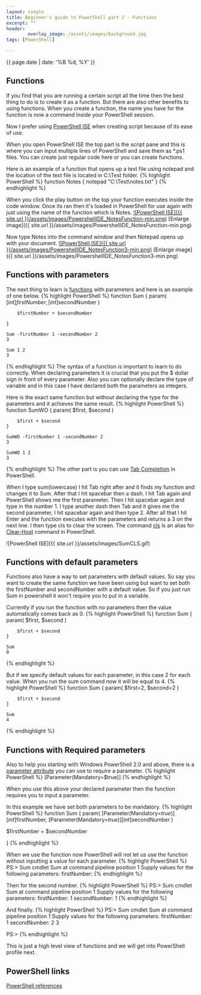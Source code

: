 ```yaml
---
layout: single
title: Beginner's guide to PowerShell part 2 - Functions
excerpt: ""
header: 
        overlay_image: /assets/images/background.jpg
tags: [PowerShell]

---
```

{{ page.date | date: '%B %d, %Y' }}

## Functions

If you find that you are running a certain script all the time then the best thing to do is to create it as a function. But there are also other benefits to using functions.
When you create a function, the name you have for the function is now a command inside your PowerShell session.

Now I prefer using [PowerShell ISE](https://msdn.microsoft.com/en-us/powershell/scripting/getting-started/fundamental/windows-powershell-integrated-scripting-environment--ise-) when creating script because of its ease of use.

When you open PowerShell ISE the top part is the script pane and this is where you can input multiple lines of PowerShell and save them as *.ps1 files.
You can create just regular code here or you can create functions.

Here is an example of a function that opens up a text file using notepad and the location of the text file is located in C:\Test folder.
{% highlight PowerShell %}
    function Notes {
        notepad "C:\Test\notes.txt"
    }
{% endhighlight %}

When you click the play button on the top your function executes inside the code window. Once its ran then it's loaded in PowerShell for use again with just using the name of the function which is Notes.
<a href="{{ site.url }}/assets/images/PowershellIDE_NotesFunction-min.png" target="_blank">
![PowerShell ISE]({{ site.url }}/assets/images/PowershellIDE_NotesFunction-min.png)</a>
[Enlarge image]({{ site.url }}/assets/images/PowershellIDE_NotesFunction-min.png)

Now type Notes into the command window and then Notepad opens up with your document.
<a href="{{ site.url }}/assets/images/PowerShellIDE_NotesFunction3-min.png" target="_blank">
![PowerShell ISE]({{ site.url }}/assets/images/PowershellIDE_NotesFunction3-min.png)</a>
[Enlarge image]({{ site.url }}/assets/images/PowershellIDE_NotesFunction3-min.png)

## Functions with parameters

The next thing to learn is [functions](http://ss64.com/ps/syntax-functions.html) with parameters and here is an example of one below.
{% highlight PowerShell %}
    function Sum {
        param(
            [int]$firstNumber,
            [int]$secondNumber
        )

        $firstNumber + $secondNumber

    }

    Sum -firstNumber 1 -secondNumber 2
    3

    Sum 1 2
    3
{% endhighlight %}
The syntax of a function is important to learn to do correctly. When declaring parameters it is crucial that you put the $ dollar sign in front of every parameter. Also you can optionally declare the type of variable and in this case I have declared both the parameters as integers.

Here is the exact same function but without declaring the type for the parameters and it achieves the same result.
{% highlight PowerShell %}
    function SumWO {
        param(
            $first,
            $second
        )

        $first + $second
    }

    SumWO -firstNumber 1 -secondNumber 2
    3

    SumWO 1 2
    3
{% endhighlight %}
The other part is you can use <a href="http://ss64.com/ps/syntax-tab-completion.html" target="_blank">Tab Completion</a> in PowerShell.

When I type sum(lowercase) I hit Tab right after and it finds my function and changes it to Sum. After that I hit spacebar then a dash. I hit Tab again and PowerShell shows me the first parameter. Then I hit spacebar again and type in the number 1. I type another dash then Tab and it gives me the second parameter, I hit spacebar again and then type 2. After all that I hit Enter and the function executes with the parameters and returns a 3 on the next line. I then type cls to clear the screen. The command <a href="http://ss64.com/nt/cls.html" target="_blank">cls</a> is an alias for [Clear-Host](http://ss64.com/ps/clear-host.html) command in PowerShell.

![PowerShell ISE]({{ site.url }}/assets/images/SumCLS.gif)

## Functions with default parameters

Functions also have a way to set parameters with default values. So say you want to create the same function we have been using but want to set both the firstNumber and secondNumber with a default value. So if you just run Sum in powershell it won't require you to put in a variable.

Currently if you run the function with no parameters then the value automatically comes back as 0.
{% highlight PowerShell %}
    function Sum {
        param(
            $first,
            $second
        )

        $first + $second
    }

    Sum
    0
{% endhighlight %}

But if we specify default values for each parameter, in this case 2 for each value. When you run the sum command now it will be equal to 4.
{% highlight PowerShell %}
    function Sum {
        param(
            $first=2,
            $second=2
        )

        $first + $second
    }

    Sum
    4
{% endhighlight %}

## Functions with Required parameters

Also to help you starting with Windows PowerShell 2.0 and above, there is a [parameter attribute](http://ss64.com/ps/syntax-args.html) you can use to require a parameter.
{% highlight PowerShell %}
[Parameter(Mandatory=$true)]
{% endhighlight %}

When you use this above your declared parameter then the function requires you to input a parameter.

In this example we have set both parameters to be mandatory.
{% highlight PowerShell %}
function Sum {
param(
    [Parameter(Mandatory=$true)]
    [int]$firstNumber,
    [Parameter(Mandatory=$true)]
    [int]$secondNumber
)

$firstNumber + $secondNumber

}
{% endhighlight %}

When we use the function now PowerShell will not let us use the function without inputting a value for each parameter.
{% highlight PowerShell %}
PS:> Sum
cmdlet Sum at command pipeline position 1
Supply values for the following parameters:
firstNumber: 
{% endhighlight %}

Then for the second number.
{% highlight PowerShell %}
PS:> Sum
cmdlet Sum at command pipeline position 1
Supply values for the following parameters:
firstNumber: 1
secondNumber: 1
{% endhighlight %}

And finally.
{% highlight PowerShell %}
PS:> Sum
cmdlet Sum at command pipeline position 1
Supply values for the following parameters:
firstNumber: 1
secondNumber: 2
3

PS:> 
{% endhighlight %}

This is just a high level view of functions and we will get into PowerShell profile next.

## PowerShell links
[PowerShell references](http://ss64.com/ps/)

